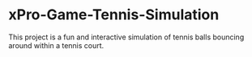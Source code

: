 # xPro-Game-Tennis-Simulation
This project is a fun and interactive simulation of tennis balls bouncing around within a tennis court. 
